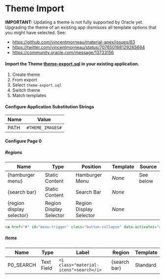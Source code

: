 # Theme Import

**IMPORTANT:** Updating a theme is not fully supported by Oracle yet. Upgrading the theme of an existing app dismisses all template options that you might have selected. See:
- https://github.com/vincentmorneau/material-apex/issues/83
- https://twitter.com/vincentmorneau/status/707650168129265664
- https://community.oracle.com/message/13733156

#### Import the Theme [theme-export.sql](../apex/theme-export.sql) in your existing application.  
1. Create theme
2. From export
3. Select `theme-export.sql`
4. Switch theme
5. Match templates

#### Configure Application Substitution Strings  
Name | Value
--- | ---
PATH | `#THEME_IMAGES#`

#### Configure Page 0
##### Regions
Name | Type | Position | Template | Source
--- | --- | --- | --- | ---
{hamburger menu} | Static Content | Hamburger Menu | *None* | See below
{search bar} | Static Content | Search Bar | *None* |
{region display selector} | Region Display Selector | Region Display Selector | *None* |
```html
<a href="#" id="menu-trigger" class="button-collapse" data-activates="app-sidenav"><i class="material-icons left">menu</i></a>
```

##### Items
Name | Type | Label | Region | Template
--- | --- | --- | --- | ---
P0_SEARCH | Text Field | `<i class="material-icons">search</i>` | {search bar} | Standard
